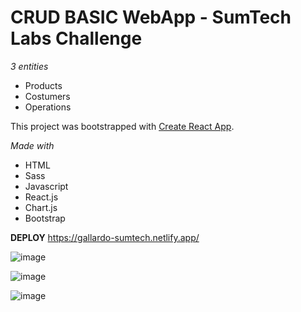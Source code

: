# CRUD BASIC WebApp - SumTech Labs Challenge
*3 entities*
- Products
- Costumers
- Operations

This project was bootstrapped with [Create React App](https://github.com/facebook/create-react-app).

*Made with*
- HTML
- Sass
- Javascript
- React.js
- Chart.js
- Bootstrap


**DEPLOY** https://gallardo-sumtech.netlify.app/

![image](https://user-images.githubusercontent.com/99227381/180221322-abb80255-6c36-4acd-80fe-897ea63b6951.png)

![image](https://user-images.githubusercontent.com/99227381/180221571-246f425b-3626-40a5-aa58-5e1392ae9587.png)

![image](https://user-images.githubusercontent.com/99227381/180221671-52707a8d-5c64-44bd-b96b-88f0a8f7f428.png)

